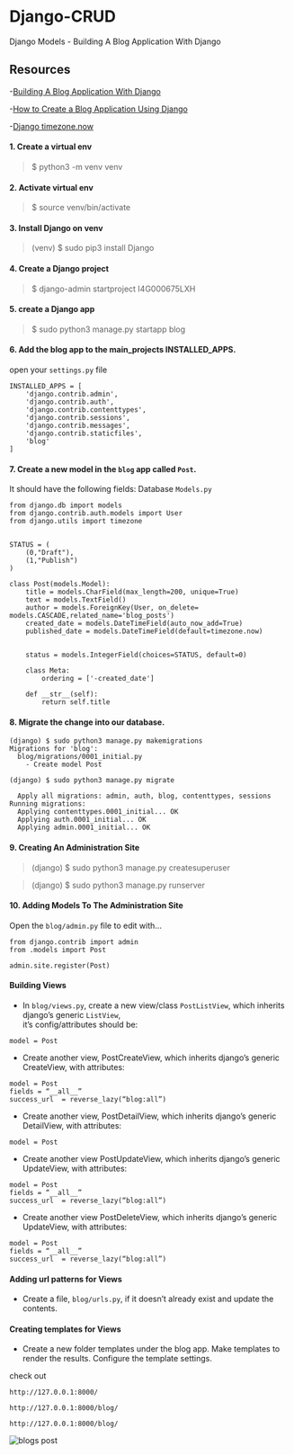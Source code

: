# Django-CRUD

Django Models - Building A Blog Application With Django 

## Resources

-[Building A Blog Application With Django](https://djangocentral.com/building-a-blog-application-with-django/)

-[How to Create a Blog Application Using Django](https://pythonsansar.com/how-create-blog-application-using-django/)

-[Django timezone.now](https://stackoverflow.com/questions/10783864/django-1-4-timezone-now-vs-datetime-datetime-now)

#### 1. Create a virtual env 

> $ python3 -m venv venv

#### 2. Activate virtual env

> $ source venv/bin/activate


#### 3. Install Django on venv

> (venv) $ sudo pip3 install Django

#### 4. Create a Django project

> $ django-admin startproject I4G000675LXH

#### 5. create a Django app

> $ sudo python3 manage.py startapp blog

#### 6. Add the blog app to the main_projects INSTALLED_APPS. 
open your `settings.py` file
```
INSTALLED_APPS = [
    'django.contrib.admin',
    'django.contrib.auth',
    'django.contrib.contenttypes',
    'django.contrib.sessions',
    'django.contrib.messages',
    'django.contrib.staticfiles',
    'blog'
]
```

#### 7. Create a new model in the `blog` app called `Post`. 
It should have the following fields:
Database `Models.py`
```
from django.db import models
from django.contrib.auth.models import User
from django.utils import timezone


STATUS = (
    (0,"Draft"),
    (1,"Publish")
)

class Post(models.Model):
    title = models.CharField(max_length=200, unique=True)
    text = models.TextField()
    author = models.ForeignKey(User, on_delete= models.CASCADE,related_name='blog_posts')
    created_date = models.DateTimeField(auto_now_add=True)
    published_date = models.DateTimeField(default=timezone.now)
    
 
    status = models.IntegerField(choices=STATUS, default=0)

    class Meta:
        ordering = ['-created_date']

    def __str__(self):
        return self.title
```

#### 8. Migrate the change into our database.

```
(django) $ sudo python3 manage.py makemigrations
Migrations for 'blog':
  blog/migrations/0001_initial.py
    - Create model Post

(django) $ sudo python3 manage.py migrate

  Apply all migrations: admin, auth, blog, contenttypes, sessions
Running migrations:
  Applying contenttypes.0001_initial... OK
  Applying auth.0001_initial... OK
  Applying admin.0001_initial... OK
```

#### 9. Creating An Administration Site

> (django) $ sudo python3 manage.py createsuperuser

> (django) $ sudo python3 manage.py runserver

#### 10. Adding Models To The Administration Site

Open the `blog/admin.py` file to edit with...

```
from django.contrib import admin
from .models import Post

admin.site.register(Post)
```

#### Building Views 
- In `blog/views.py`,  create a new view/class `PostListView`, which inherits django’s generic `ListView`,  
it’s config/attributes should be:

```
model = Post
```

- Create another view, PostCreateView, which inherits django’s generic CreateView, with attributes:

```
model = Post
fields = “__all__”
success_url  = reverse_lazy(“blog:all”)
```
 
- Create another view, PostDetailView, which inherits django’s generic DetailView, with attributes:

```
model = Post
```
 
- Create another view PostUpdateView, which inherits django’s generic UpdateView, with attributes:

```
model = Post
fields = “__all__”
success_url  = reverse_lazy(“blog:all”)
```
 
- Create another view PostDeleteView, which inherits django’s generic UpdateView, with attributes:

```
model = Post
fields = “__all__”
success_url  = reverse_lazy(“blog:all”)
```

#### Adding url patterns for Views

- Create a file, `blog/urls.py`, if it doesn’t already exist and update the contents.

#### Creating templates for Views

- Create a new folder templates under the blog app.  Make templates to render the results. Configure the template settings.

check out 

`http://127.0.0.1:8000/`

`http://127.0.0.1:8000/blog/`

`http://127.0.0.1:8000/blog/`

![blogs post](./screenshot.png)
